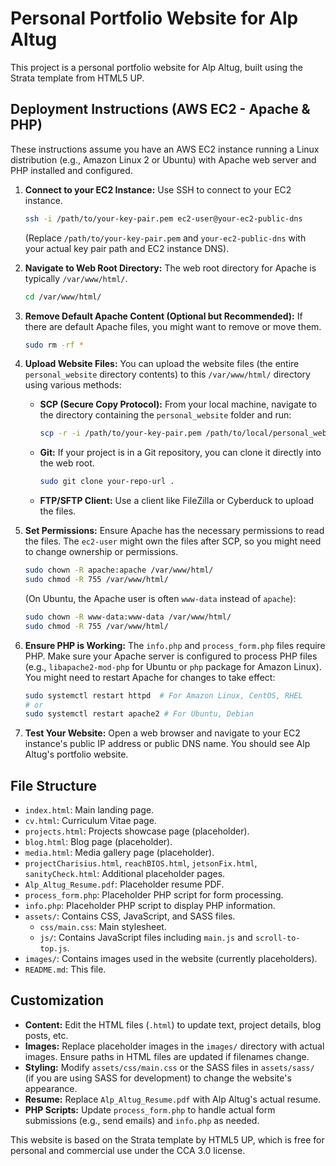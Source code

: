 # Personal Portfolio Website for Alp Altug

This project is a personal portfolio website for Alp Altug, built using the Strata template from HTML5 UP.

## Deployment Instructions (AWS EC2 - Apache & PHP)

These instructions assume you have an AWS EC2 instance running a Linux distribution (e.g., Amazon Linux 2 or Ubuntu) with Apache web server and PHP installed and configured.

1.  **Connect to your EC2 Instance:**
    Use SSH to connect to your EC2 instance.
    ```bash
    ssh -i /path/to/your-key-pair.pem ec2-user@your-ec2-public-dns
    ```
    (Replace `/path/to/your-key-pair.pem` and `your-ec2-public-dns` with your actual key pair path and EC2 instance DNS).

2.  **Navigate to Web Root Directory:**
    The web root directory for Apache is typically `/var/www/html/`.
    ```bash
    cd /var/www/html/
    ```

3.  **Remove Default Apache Content (Optional but Recommended):**
    If there are default Apache files, you might want to remove or move them.
    ```bash
    sudo rm -rf *
    ```

4.  **Upload Website Files:**
    You can upload the website files (the entire `personal_website` directory contents) to this `/var/www/html/` directory using various methods:
    *   **SCP (Secure Copy Protocol):** From your local machine, navigate to the directory containing the `personal_website` folder and run:
        ```bash
        scp -r -i /path/to/your-key-pair.pem /path/to/local/personal_website/* ec2-user@your-ec2-public-dns:/var/www/html/
        ```
    *   **Git:** If your project is in a Git repository, you can clone it directly into the web root.
        ```bash
        sudo git clone your-repo-url .
        ```
    *   **FTP/SFTP Client:** Use a client like FileZilla or Cyberduck to upload the files.

5.  **Set Permissions:**
    Ensure Apache has the necessary permissions to read the files. The `ec2-user` might own the files after SCP, so you might need to change ownership or permissions.
    ```bash
    sudo chown -R apache:apache /var/www/html/
    sudo chmod -R 755 /var/www/html/
    ```
    (On Ubuntu, the Apache user is often `www-data` instead of `apache`):
    ```bash
    sudo chown -R www-data:www-data /var/www/html/
    sudo chmod -R 755 /var/www/html/
    ```

6.  **Ensure PHP is Working:**
    The `info.php` and `process_form.php` files require PHP. Make sure your Apache server is configured to process PHP files (e.g., `libapache2-mod-php` for Ubuntu or `php` package for Amazon Linux).
    You might need to restart Apache for changes to take effect:
    ```bash
    sudo systemctl restart httpd  # For Amazon Linux, CentOS, RHEL
    # or
    sudo systemctl restart apache2 # For Ubuntu, Debian
    ```

7.  **Test Your Website:**
    Open a web browser and navigate to your EC2 instance's public IP address or public DNS name. You should see Alp Altug's portfolio website.

## File Structure

*   `index.html`: Main landing page.
*   `cv.html`: Curriculum Vitae page.
*   `projects.html`: Projects showcase page (placeholder).
*   `blog.html`: Blog page (placeholder).
*   `media.html`: Media gallery page (placeholder).
*   `projectCharisius.html`, `reachBIOS.html`, `jetsonFix.html`, `sanityCheck.html`: Additional placeholder pages.
*   `Alp_Altug_Resume.pdf`: Placeholder resume PDF.
*   `process_form.php`: Placeholder PHP script for form processing.
*   `info.php`: Placeholder PHP script to display PHP information.
*   `assets/`: Contains CSS, JavaScript, and SASS files.
    *   `css/main.css`: Main stylesheet.
    *   `js/`: Contains JavaScript files including `main.js` and `scroll-to-top.js`.
*   `images/`: Contains images used in the website (currently placeholders).
*   `README.md`: This file.

## Customization

*   **Content:** Edit the HTML files (`.html`) to update text, project details, blog posts, etc.
*   **Images:** Replace placeholder images in the `images/` directory with actual images. Ensure paths in HTML files are updated if filenames change.
*   **Styling:** Modify `assets/css/main.css` or the SASS files in `assets/sass/` (if you are using SASS for development) to change the website's appearance.
*   **Resume:** Replace `Alp_Altug_Resume.pdf` with Alp Altug's actual resume.
*   **PHP Scripts:** Update `process_form.php` to handle actual form submissions (e.g., send emails) and `info.php` as needed.

This website is based on the Strata template by HTML5 UP, which is free for personal and commercial use under the CCA 3.0 license.

